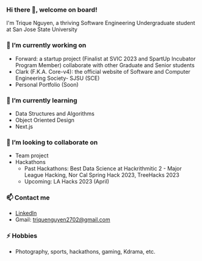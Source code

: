 ### Hi there 👋, welcome on board!
I'm Trique Nguyen, a thriving Software Engineering Undergraduate student at San Jose State University
### 🔭 I’m currently working on 
- Forward: a startup project (Finalist at SVIC 2023 and SpartUp Incubator Program Member) collaborate with other Graduate and Senior students 
- Clark (F.K.A. Core-v4): the official website of Software and Computer Engineering Society- SJSU (SCE)
- Personal Portfolio (Soon) 
### 🌱 I’m currently learning 
- Data Structures and Algorithms
- Object Oriented Design
- Next.js
### 👯 I’m looking to collaborate on 
- Team project
- Hackathons 
  - Past Hackathons: Best Data Science at Hackrithmitic 2 - Major League Hacking, Nor Cal Spring Hack 2023, TreeHacks 2023
  - Upcoming: LA Hacks 2023 (April)
### 📫 Contact me
- [LinkedIn](https://www.linkedin.com/in/trique-nguyen/)
- Gmail: [triquenguyen2702@gmail.com](triquenguyen2702@gmail.com)
### ⚡ Hobbies
- Photography, sports, hackathons, gaming, Kdrama, etc.
